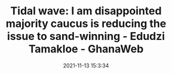 ---
"title": "Tidal wave: I am disappointed majority caucus is reducing the issue to sand-winning - Edudzi Tamakloe - GhanaWeb"
"date": "2021-11-13 15:3:34"
"feed_name": "GOOGLENEWSMINING"
"feed_website": "https://news.google.com/search?q=mining%2Bincident&hl=en-US&gl=US&ceid=US:en"
"feed_rss": "https://news.google.com/rss/search?q=mining%2Bincident&hl=en-US&gl=US&ceid=US:en"
"link": "https://www.ghanaweb.com/GhanaHomePage/NewsArchive/Tidal-wave-I-am-disappointed-majority-caucus-is-reducing-the-issue-to-sand-winning-Edudzi-Tamakloe-1401229"
"source": "{'href': 'https://www.ghanaweb.com', 'title': 'GhanaWeb'}"
"file": "_posts/2021-1-1-808e35f4f12c0a523cd91dc33d28edee75cbe345.md"
"accident": "0"
"drilling": "0"
"dead": "0"
"injured": "0"
"arrested": "0"
"place": "unknown place"
"where": "unknown site"
"causes": "unknown"
"place_uri": "unknown place"
---